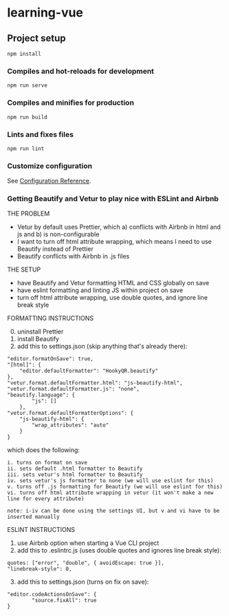# learning-vue

## Project setup
```
npm install
```

### Compiles and hot-reloads for development
```
npm run serve
```

### Compiles and minifies for production
```
npm run build
```

### Lints and fixes files
```
npm run lint
```

### Customize configuration
See [Configuration Reference](https://cli.vuejs.org/config/).

### Getting Beautify and Vetur to play nice with ESLint and Airbnb

THE PROBLEM
- Vetur by default uses Prettier, which a) conflicts with Airbnb in html and js and b) is non-configurable
- I want to turn off html attribute wrapping, which means I need to use Beautify instead of Prettier
- Beautify conflicts with Airbnb in .js files

THE SETUP
- have Beautify and Vetur formatting HTML and CSS globally on save
- have eslint formatting and linting JS within project on save
- turn off html attribute wrapping, use double quotes, and ignore line break style

FORMATTING INSTRUCTIONS

0. uninstall Prettier
1. install Beautify
2. add this to settings.json (skip anything that's already there):

```
"editor.formatOnSave": true,
"[html]": {
	"editor.defaultFormatter": "HookyQR.beautify"
},
"vetur.format.defaultFormatter.html": "js-beautify-html",
"vetur.format.defaultFormatter.js": "none",
"beautify.language": {
        "js": []
    },
"vetur.format.defaultFormatterOptions": {
	"js-beautify-html": {
		"wrap_attributes": "auto"
	}
}
```

which does the following:
```
i. turns on format on save
ii. sets default .html formatter to Beautify 
iii. sets vetur's html formatter to Beautify
iv. sets vetur's js formatter to none (we will use eslint for this)
v. turns off .js formatting for Beautify (we will use eslint for this)
vi. turns off html attribute wrapping in vetur (it won't make a new line for every attribute)

note: i-iv can be done using the settings UI, but v and vi have to be inserted manually
```


ESLINT INSTRUCTIONS
1. use Airbnb option when starting a Vue CLI project
2. add this to .eslintrc.js (uses double quotes and ignores line break style):

```
quotes: ["error", "double", { avoidEscape: true }],
"linebreak-style": 0,
```

3. add this to settings.json (turns on fix on save):

```
"editor.codeActionsOnSave": {
        "source.fixAll": true
}
```
